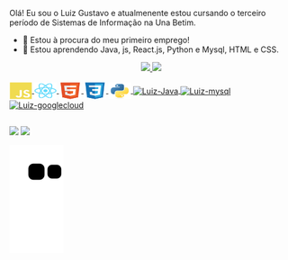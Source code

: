 Olá! Eu sou o Luiz Gustavo e atualmenente estou cursando o terceiro período de Sistemas de Informação na Una Betim.



- 🔭 Estou à procura do meu primeiro emprego!
- 🌱 Estou aprendendo Java, js, React.js, Python e Mysql, HTML e CSS.


<div align="center">
  <a href="https://github.com/Luizgustavo33">
  <img height="180em" src="https://github-readme-stats.vercel.app/api?username=Luizgustavo33&show_icons=true&theme=dark&include_all_commits=true&count_private=true"/>
  <img height="180em" src="https://github-readme-stats.vercel.app/api/top-langs/?username=Luizgustavo33&layout=compact&langs_count=7&theme=dark"/>
</div>
<div style="display: inline_block"><br>
  <img align="center" alt="Luiz-Js" height="30" width="40" src="https://raw.githubusercontent.com/devicons/devicon/master/icons/javascript/javascript-plain.svg">
  <img align="center" alt="Luiz-React" height="30" width="40" src="https://raw.githubusercontent.com/devicons/devicon/master/icons/react/react-original.svg">
  <img align="center" alt="Luiz-HTML" height="30" width="40" src="https://raw.githubusercontent.com/devicons/devicon/master/icons/html5/html5-original.svg">
  <img align="center" alt="Luiz-CSS" height="30" width="40" src="https://raw.githubusercontent.com/devicons/devicon/master/icons/css3/css3-original.svg">
  <img align="center" alt="Luiz-Python" height="30" width="40" src="https://raw.githubusercontent.com/devicons/devicon/master/icons/python/python-original.svg">
  <img align="center" alt="Luiz-Java" height="30" width="40"src="https://cdn.jsdelivr.net/gh/devicons/devicon/icons/java/java-original.svg" />
  <img align="center" alt="Luiz-mysql" height="30" width="40"src="https://cdn.jsdelivr.net/gh/devicons/devicon/icons/mysql/mysql-original.svg" />
<img align="center" alt="Luiz-googlecloud" height="30" width="40" src="https://cdn.jsdelivr.net/gh/devicons/devicon/icons/googlecloud/googlecloud-original.svg" />

</div>
  
  ##
 
<div> 
  
  
 
 <a href="https://discord.gg/LuizGustavo#6585" target="_blank"><img src="https://img.shields.io/badge/Discord-7289DA?style=for-the-badge&logo=discord&logoColor=white" target="_blank"></a> 
  <a href="https://www.linkedin.com/in/luiz-gustavo-4933aa175/" target="_blank"><img src="https://img.shields.io/badge/-LinkedIn-%230077B5?style=for-the-badge&logo=linkedin&logoColor=white" target="_blank"></a> 
 
  ![Snake animation](https://github.com/rafaballerini/rafaballerini/blob/output/github-contribution-grid-snake.svg)
 
</div>
